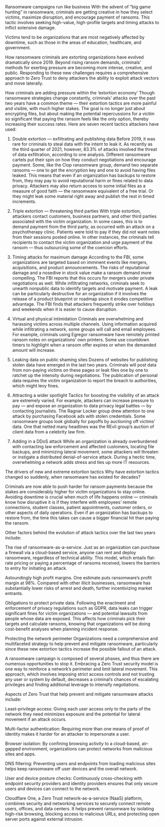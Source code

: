 ##

Ransomware campaigns run like business
With the advent of “big game hunting” in ransomware, criminals are getting creative in how they select victims, maximize disruption, and encourage payment of ransoms. This tactic involves seeking high-value, high-profile targets and timing attacks to inflict extensive damage.

Victims tend to be organizations that are most negatively affected by downtime, such as those in the areas of education, healthcare, and government.

How ransomware criminals are extorting organizations have evolved dramatically since 2019. Beyond rising ransom demands, criminals’ methods for exerting pressure are becoming more intense, creative, and public. Responding to these new challenges requires a comprehensive approach to Zero Trust to deny attackers the ability to exploit attack vectors and move laterally.

How criminals are adding pressure within the ‘extortion economy’
Though ransomware strategies change constantly, criminals’ attacks over the past two years have a common theme — their extortion tactics are more painful and visible, with much higher stakes. The goal is no longer just about encrypting files, but about making the potential repercussions for a victim so significant that paying the ransom feels like the only option, thereby increasing their success rates. Here are seven recent tactics attackers have used:

1. Double extortion — exfiltrating and publishing data
Before 2019, it was rare for criminals to steal data with the intent to leak it. As recently as the third quarter of 2021, however, 83.3% of attacks involved the threat of data exfiltration, according to one analysis. Different ransomware cartels put their spin on how they conduct negotiations and encourage payment. Some, like the Clop ransomware group, demand two separate ransoms — one to get the encryption key and one to avoid having files leaked. This means that even if an organization has backups to restore from, they may pay to avoid reputational harm or fines related to data privacy. Attackers may also return access to some initial files as a measure of good faith — the ransomware equivalent of a free trial. Or they might leak some material right away and publish the rest in timed increments.

2. Triple extortion — threatening third parties
With triple extortion, attackers contact customers, business partners, and other third parties associated with the victim organization. In some cases, this is to demand payment from the third party, as occurred with an attack on a psychotherapy clinic. Patients were told to pay if they did not want notes from their sessions posted online. In other instances, the criminals tell recipients to contact the victim organization and urge payment of the ransom — thus outsourcing some of the coercion efforts.

3. Timing attacks for maximum damage
According to the FBI, some organizations are targeted based on imminent events like mergers, acquisitions, and product announcements. The risks of reputational damage and a nosedive in stock value make a ransom demand more compelling. The FBI reports that this occurs for mergers under private negotiations as well. While infiltrating networks, criminals seek to unearth nonpublic data to identify targets and motivate payment. A leak can be particularly destructive for an organization if it involves the release of a product blueprint or roadmap since it erodes competitive advantage. The FBI finds that attackers frequently strike over holidays and weekends when it is easier to cause disruption.

4. Virtual and physical intimidation
Criminals are overwhelming and harassing victims across multiple channels. Using information acquired while infiltrating a network, some groups will call and email employees. For example, criminals using Egregor ransomware have remotely printed ransom notes on organizations’ own printers. Some use countdown timers to highlight when a ransom offer expires or when the demanded amount will increase.

5. Leaking data on public shaming sites
Dozens of websites for publishing stolen data have emerged in the last two years. Criminals will post data from non-paying victims on these pages or leak files one by one to ratchet up the intensity during negotiations. The publication of personal data requires the victim organization to report the breach to authorities, which might levy fines.

6. Attracting a wider spotlight
Tactics for boosting the visibility of an attack are extremely varied. For example, attackers can increase pressure to pay — and expose an organization to data privacy legal battles — by contacting journalists. The Ragnar Locker group drew attention to one attack by purchasing Facebook ads with stolen credentials. Some ransomware groups look globally for payoffs by auctioning off victims’ data. One that netted many headlines was the REvil group’s auction of client data from a celebrity law firm.

7. Adding in a DDoS attack
While an organization is already overburdened with contacting law enforcement and affected customers, locating file backups, and minimizing lateral movement, some attackers will threaten or instigate a distributed denial-of-service attack. During a hectic time, overwhelming a network adds stress and ties up more IT resources.

The drivers of new and extreme extortion tactics
Why have extortion tactics changed so suddenly, when ransomware has existed for decades?

Criminals are now able to push harder for ransom payments because the stakes are considerably higher for victim organizations to stay online. Avoiding downtime is crucial when much of life happens online — criminals know how disruptive it is if they interfere with employees’ remote connections, student classes, patient appointments, customer orders, or other aspects of daily operations. Even if an organization has backups to restore from, the time this takes can cause a bigger financial hit than paying the ransom.

Other factors behind the evolution of attack tactics over the last two years include:

The rise of ransomware-as-a-service. Just as an organization can purchase a firewall via a cloud-based service, anyone can rent and deploy ransomware, regardless of technical ability. This model, which entails flat-rate pricing or paying a percentage of ransoms received, lowers the barriers to entry for initiating an attack.

Astoundingly high profit margins. One estimate puts ransomware’s profit margin at 98%. Compared with other illicit businesses, ransomware has substantially lower risks of arrest and death, further incentivizing market entrants.

Obligations to protect private data. Following the enactment and enforcement of privacy regulations such as GDPR, data leaks can trigger significant fines for victim organizations — and potential lawsuits from people whose data are exposed. This affects how criminals pick their targets and calculate ransoms, knowing that organizations will be doing cost-benefit analyses when planning incident response.

Protecting the network perimeter
Organizations need a comprehensive and multifaceted strategy to help prevent and mitigate ransomware, particularly since these new extortion tactics increase the possible fallout of an attack.

A ransomware campaign is composed of several phases, and thus there are numerous opportunities to stop it. Embracing a Zero Trust security model is one way to reinforce a network’s perimeter and limit lateral movement. This approach, which involves imposing strict access controls and not trusting any user or system by default, decreases a criminal’s chances of escalating privileges and finding additional leverage to intensify negotiations.

Aspects of Zero Trust that help prevent and mitigate ransomware attacks include:

Least-privilege access: Giving each user access only to the parts of the network they need minimizes exposure and the potential for lateral movement if an attack occurs.

Multi-factor authentication: Requiring more than one means of proof of identity makes it harder for an attacker to impersonate a user.

Browser isolation: By confining browsing activity to a cloud-based, air-gapped environment, organizations can protect networks from malicious sites and apps.

DNS filtering: Preventing users and endpoints from loading malicious sites helps keep ransomware off user devices and the overall network.

User and device posture checks: Continuously cross-checking with endpoint security providers and identity providers ensures that only secure users and devices can connect to the network.

Cloudflare One, a Zero Trust network-as-a-service (NaaS) platform, combines security and networking services to securely connect remote users, offices, and data centers. It helps prevent ransomware by isolating high-risk browsing, blocking access to malicious URLs, and protecting open server ports against external intrusion.